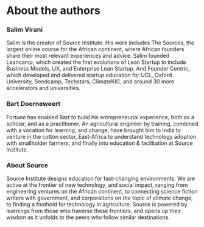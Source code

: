 # About the authors

### Salim Virani

Salim is the creator of Source Institute. His work includes The Sources, the largest online course for the African continent, where African founders share their most relevant experiences and advice. Salim founded Leancamp, which created the first evolutions of Lean Startup to include Business Models, UX, and Enterprise Lean Startup. And Founder Centric, which developed and delivered startup education for UCL, Oxford University, Seedcamp, Techstars, ClimateKIC, and around 30 more accelerators and universities.

### Bart Doorneweert

Fortune has enabled Bart to build his entrepreneurial experience, both as a scholar, and as a practitioner. An agricultural engineer by training, combined with a vocation for learning, and change, have brought him to India to venture in the cotton sector, East-Africa to understand technology adoption with smallholder farmers, and finally into education & facilitation at Source Institute.

### About Source

Source Institute designs education for fast-changing environments. We are active at the frontier of new technology, and social impact, ranging from engineering ventures on the African continent, to connecting science fiction writers with government, and corporations on the topic of climate change, to finding a foothold for technology in agriculture. Source is powered by learnings from those who traverse these frontiers, and opens up their wisdom as it unfolds to the peers who follow similar destinations.

